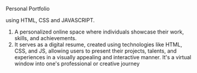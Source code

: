 Personal Portfolio

using HTML, CSS  and JAVASCRIPT.

1. A personalized online space where individuals showcase their work, skills, and 
achievements.
2.  It serves as a digital resume, created using technologies like HTML, CSS, and JS, allowing 
users to present their projects, talents, and experiences in a visually appealing and
interactive manner. It's a virtual window into one's professional or creative journey